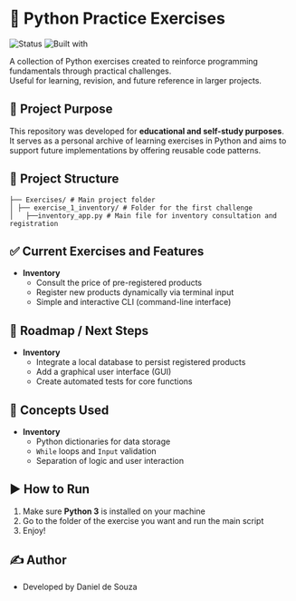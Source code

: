 # 🐍 Python Practice Exercises

![Status](https://img.shields.io/badge/status-completed-blue)
![Built with](https://img.shields.io/badge/built%20with-Python%203.13-yellow)

A collection of Python exercises created to reinforce programming fundamentals through practical challenges.  
Useful for learning, revision, and future reference in larger projects.

## 🎯 Project Purpose

This repository was developed for **educational and self-study purposes**.  
It serves as a personal archive of learning exercises in Python and aims to support future implementations by offering reusable code patterns.

## 📁 Project Structure

``` 
├── Exercises/ # Main project folder
│ ├── exercise_1_inventory/ # Folder for the first challenge
│   ├──inventory_app.py # Main file for inventory consultation and registration
```

## ✅ Current Exercises and Features

- **Inventory** 
    - Consult the price of pre-registered products
    - Register new products dynamically via terminal input
    - Simple and interactive CLI (command-line interface)

## 🚀 Roadmap / Next Steps

- **Inventory**
    - Integrate a local database to persist registered products
    - Add a graphical user interface (GUI)
    - Create automated tests for core functions

## 🧠 Concepts Used

- **Inventory**
    - Python dictionaries for data storage  
    - `While` loops and `Input` validation  
    - Separation of logic and user interaction

## ▶️ How to Run

1. Make sure **Python 3** is installed on your machine
2. Go to the folder of the exercise you want and run the main script
3. Enjoy!

## ✍️ Author
- Developed by Daniel de Souza
